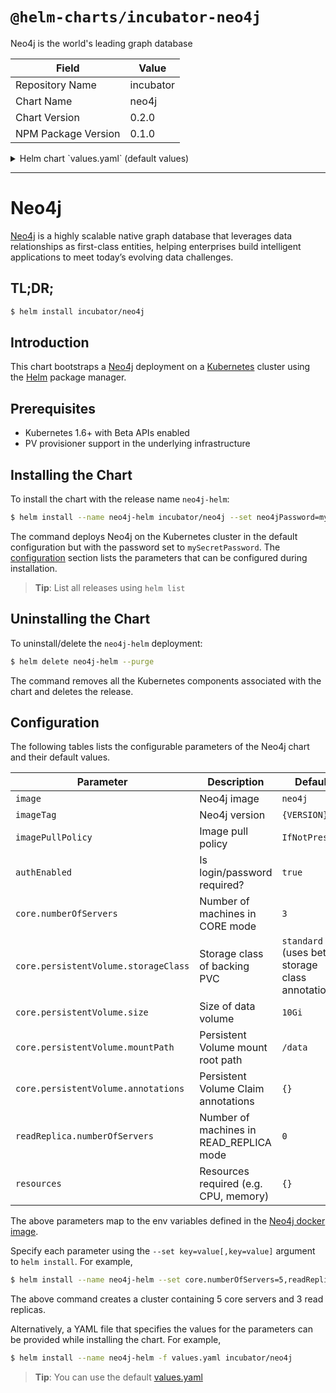 # `@helm-charts/incubator-neo4j`

Neo4j is the world's leading graph database

| Field               | Value     |
| ------------------- | --------- |
| Repository Name     | incubator |
| Chart Name          | neo4j     |
| Chart Version       | 0.2.0     |
| NPM Package Version | 0.1.0     |

<details>

<summary>Helm chart `values.yaml` (default values)</summary>

```yaml
# Default values for Neo4j.
# This is a YAML-formatted file.
# Declare name/value pairs to be passed into your templates.
# name: value

name: 'neo4j'

# Specs for the Neo4j docker image
image: 'neo4j'
imageTag: '3.2.3-enterprise'
imagePullPolicy: 'IfNotPresent'

# Use password authentication
authEnabled: true

## Specify password for neo4j user
## Defaults to a random 10-character alphanumeric string if not set and authEnabled is true
# neo4jPassword:

# Specs for the images used for running tests against the Helm package
testImage: 'markhneedham/k8s-kubectl'
testImageTag: 'master'

# Cores
core:
  numberOfServers: 3
  persistentVolume:
    ## core server data Persistent Volume mount root path
    ##
    mountPath: /data

    ## core server data Persistent Volume size
    ##
    size: 10Gi

    ## core server data Persistent Volume Storage Class
    ## If defined, storageClassName: <storageClass>
    ## If set to "-", storageClassName: "", which disables dynamic provisioning
    ## If undefined (the default) or set to null, no storageClassName spec is
    ##   set, choosing the default provisioner.  (gp2 on AWS, standard on
    ##   GKE, AWS & OpenStack)
    ## storageClass: "-"

    ## Subdirectory of core server data Persistent Volume to mount
    ## Useful if the volume's root directory is not empty
    ##
    subPath: ''

# Read Replicas
readReplica:
  numberOfServers: 0

resources: {}
# limits:
#   cpu: 100m
#   memory: 512Mi
# requests:
#   cpu: 100m
#   memory: 512Mi
```

</details>

---

# Neo4j

[Neo4j](https://neo4j.com/) is a highly scalable native graph database that leverages data relationships as first-class entities, helping enterprises build intelligent applications to meet today’s evolving data challenges.

## TL;DR;

```bash
$ helm install incubator/neo4j
```

## Introduction

This chart bootstraps a [Neo4j](https://github.com/neo4j/docker-neo4j) deployment on a [Kubernetes](http://kubernetes.io) cluster using the [Helm](https://helm.sh) package manager.

## Prerequisites

- Kubernetes 1.6+ with Beta APIs enabled
- PV provisioner support in the underlying infrastructure

## Installing the Chart

To install the chart with the release name `neo4j-helm`:

```bash
$ helm install --name neo4j-helm incubator/neo4j --set neo4jPassword=mySecretPassword
```

The command deploys Neo4j on the Kubernetes cluster in the default configuration but with the password set to `mySecretPassword`. The [configuration](#configuration) section lists the parameters that can be configured during installation.

> **Tip**: List all releases using `helm list`

## Uninstalling the Chart

To uninstall/delete the `neo4j-helm` deployment:

```bash
$ helm delete neo4j-helm --purge
```

The command removes all the Kubernetes components associated with the chart and deletes the release.

## Configuration

The following tables lists the configurable parameters of the Neo4j chart and their default values.

| Parameter                            | Description                             | Default                                         |
| ------------------------------------ | --------------------------------------- | ----------------------------------------------- |
| `image`                              | Neo4j image                             | `neo4j`                                         |
| `imageTag`                           | Neo4j version                           | `{VERSION}`                                     |
| `imagePullPolicy`                    | Image pull policy                       | `IfNotPresent`                                  |
| `authEnabled`                        | Is login/password required?             | `true`                                          |
| `core.numberOfServers`               | Number of machines in CORE mode         | `3`                                             |
| `core.persistentVolume.storageClass` | Storage class of backing PVC            | `standard` (uses beta storage class annotation) |
| `core.persistentVolume.size`         | Size of data volume                     | `10Gi`                                          |
| `core.persistentVolume.mountPath`    | Persistent Volume mount root path       | `/data`                                         |
| `core.persistentVolume.annotations`  | Persistent Volume Claim annotations     | `{}`                                            |
| `readReplica.numberOfServers`        | Number of machines in READ_REPLICA mode | `0`                                             |
| `resources`                          | Resources required (e.g. CPU, memory)   | `{}`                                            |

The above parameters map to the env variables defined in the [Neo4j docker image](https://github.com/neo4j/docker-neo4j).

Specify each parameter using the `--set key=value[,key=value]` argument to `helm install`. For example,

```bash
$ helm install --name neo4j-helm --set core.numberOfServers=5,readReplica.numberOfServers=3 incubator/neo4j
```

The above command creates a cluster containing 5 core servers and 3 read replicas.

Alternatively, a YAML file that specifies the values for the parameters can be provided while installing the chart. For example,

```bash
$ helm install --name neo4j-helm -f values.yaml incubator/neo4j
```

> **Tip**: You can use the default [values.yaml](values.yaml)
